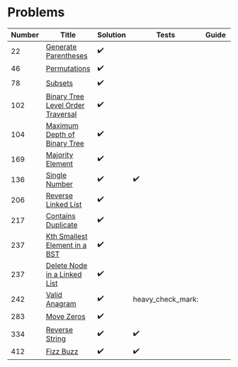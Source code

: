 # Problems

| Number | Title                                                                                                             | Solution           | Tests              | Guide | Video |
| ------ | ----------------------------------------------------------------------------------------------------------------- | ------------------ | ------------------ | ----- | ----- |
| 22     | [Generate Parentheses](https://leetcode.com/problems/generate-parentheses/description/)                           | :heavy_check_mark: |                    |       |       |
| 46     | [Permutations](https://leetcode.com/problems/permutations/description/)                                           | :heavy_check_mark: |                    |       |       |
| 78     | [Subsets](https://leetcode.com/problems/subsets/description/)                                                     | :heavy_check_mark: |                    |       |       |
| 102    | [Binary Tree Level Order Traversal](https://leetcode.com/problems/binary-tree-level-order-traversal/description/) | :heavy_check_mark: |                    |       |       |
| 104    | [Maximum Depth of Binary Tree](https://leetcode.com/problems/single-number/description/)                          | :heavy_check_mark: |                    |       |       |
| 169    | [Majority Element](https://leetcode.com/problems/majority-element/description/)                                   | :heavy_check_mark: |                    |       |       |
| 136    | [Single Number](https://leetcode.com/problems/single-number/description/)                                         | :heavy_check_mark: | :heavy_check_mark: |       |       |
| 206    | [Reverse Linked List](https://leetcode.com/problems/reverse-linked-list/description/)                             | :heavy_check_mark: |                    |       |       |
| 217    | [Contains Duplicate](https://leetcode.com/problems/contains-duplicate/hints/)                                     | :heavy_check_mark: |                    |       |       |
| 237    | [Kth Smallest Element in a BST](https://leetcode.com/problems/kth-smallest-element-in-a-bst/description/)         | :heavy_check_mark: |                    |       |       |
| 237    | [Delete Node in a Linked List](https://leetcode.com/problems/delete-node-in-a-linked-list/description/)           | :heavy_check_mark: |                    |       |       |
| 242    | [Valid Anagram](https://leetcode.com/problems/valid-anagram/description/)                                         | :heavy_check_mark: | heavy_check_mark:  |       |       |
| 283    | [Move Zeros](https://leetcode.com/problems/move-zeroes/description/)                                              | :heavy_check_mark: |                    |       |       |
| 334    | [Reverse String](https://leetcode.com/problems/reverse-string/description/)                                       | :heavy_check_mark: | :heavy_check_mark: |       |       |
| 412    | [Fizz Buzz](https://leetcode.com/problems/fizz-buzz/description/)                                                 | :heavy_check_mark: | :heavy_check_mark: |       |       |


